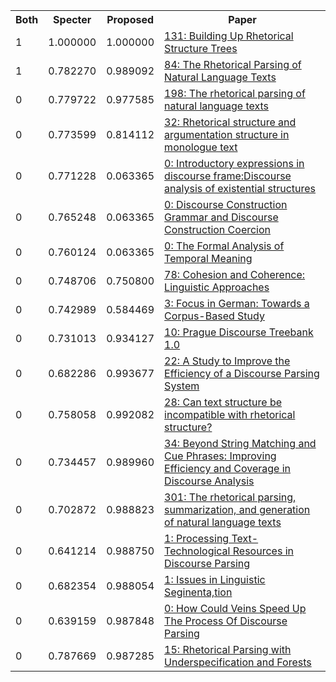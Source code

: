 <html><table><tr>
<th>Both</th>
<th>Specter</th>
<th>Proposed</th>
<th>Paper</th>
</tr>
<tr>
<td>1</td>
<td>1.000000</td>
<td>1.000000</td>
<td><a href="https://www.semanticscholar.org/paper/75b2e2ce95a5ff349566025610a0213851dccefb">131: Building Up Rhetorical Structure Trees</a></td>
</tr>
<tr>
<td>1</td>
<td>0.782270</td>
<td>0.989092</td>
<td><a href="https://www.semanticscholar.org/paper/962eee674c6007875b958fdb388821ad286d8c6f">84: The Rhetorical Parsing of Natural Language Texts</a></td>
</tr>
<tr>
<td>0</td>
<td>0.779722</td>
<td>0.977585</td>
<td><a href="https://www.semanticscholar.org/paper/29574f0d891d4cc4577a0426aa675dce746a3ad1">198: The rhetorical parsing of natural language texts</a></td>
</tr>
<tr>
<td>0</td>
<td>0.773599</td>
<td>0.814112</td>
<td><a href="https://www.semanticscholar.org/paper/6eae4638ce558188803580a791aceb29602c00c5">32: Rhetorical structure and argumentation structure in monologue text</a></td>
</tr>
<tr>
<td>0</td>
<td>0.771228</td>
<td>0.063365</td>
<td><a href="https://www.semanticscholar.org/paper/d7f8f1673c8fe4ad998c8272ee105a66c85c7a7f">0: Introductory expressions in discourse frame:Discourse analysis of existential structures</a></td>
</tr>
<tr>
<td>0</td>
<td>0.765248</td>
<td>0.063365</td>
<td><a href="https://www.semanticscholar.org/paper/0ff96b320ab1c5c9bb9c60066e48a8b696afd872">0: Discourse Construction Grammar and Discourse Construction Coercion</a></td>
</tr>
<tr>
<td>0</td>
<td>0.760124</td>
<td>0.063365</td>
<td><a href="https://www.semanticscholar.org/paper/4d835cf923366f6a25dbd439c965163cecab9a44">0: The Formal Analysis of Temporal Meaning</a></td>
</tr>
<tr>
<td>0</td>
<td>0.748706</td>
<td>0.750800</td>
<td><a href="https://www.semanticscholar.org/paper/acf9d97e81eea9fee3e5c8e0d95c7e0d5532d9ab">78: Cohesion and Coherence: Linguistic Approaches</a></td>
</tr>
<tr>
<td>0</td>
<td>0.742989</td>
<td>0.584469</td>
<td><a href="https://www.semanticscholar.org/paper/13b47b2853ef4aa2b0862bddacdb1966215e541e">3: Focus in German: Towards a Corpus-Based Study</a></td>
</tr>
<tr>
<td>0</td>
<td>0.731013</td>
<td>0.934127</td>
<td><a href="https://www.semanticscholar.org/paper/36825893ae62400343daff5428a00a47230b813e">10: Prague Discourse Treebank 1.0</a></td>
</tr>
<tr>
<td>0</td>
<td>0.682286</td>
<td>0.993677</td>
<td><a href="https://www.semanticscholar.org/paper/b4e60f8f7dc200e93a4864f7c4990b434ecad29c">22: A Study to Improve the Efficiency of a Discourse Parsing System</a></td>
</tr>
<tr>
<td>0</td>
<td>0.758058</td>
<td>0.992082</td>
<td><a href="https://www.semanticscholar.org/paper/edf6835ddcb5501bce71a88847cafe8b353fbefb">28: Can text structure be incompatible with rhetorical structure?</a></td>
</tr>
<tr>
<td>0</td>
<td>0.734457</td>
<td>0.989960</td>
<td><a href="https://www.semanticscholar.org/paper/c94f966a5273c22918d15f804452c1fa6040c139">34: Beyond String Matching and Cue Phrases: Improving Efficiency and Coverage in Discourse Analysis</a></td>
</tr>
<tr>
<td>0</td>
<td>0.702872</td>
<td>0.988823</td>
<td><a href="https://www.semanticscholar.org/paper/1d0340ed8cca75fb97a25b5e6fda425b807fa287">301: The rhetorical parsing, summarization, and generation of natural language texts</a></td>
</tr>
<tr>
<td>0</td>
<td>0.641214</td>
<td>0.988750</td>
<td><a href="https://www.semanticscholar.org/paper/faabd9be75a899246ce0fa53fc3ab77767e56908">1: Processing Text-Technological Resources in Discourse Parsing</a></td>
</tr>
<tr>
<td>0</td>
<td>0.682354</td>
<td>0.988054</td>
<td><a href="https://www.semanticscholar.org/paper/351e3eed29270906e6deef9a3b2b2b37ee841e2c">1: Issues in Linguistic Seginenta,tion</a></td>
</tr>
<tr>
<td>0</td>
<td>0.639159</td>
<td>0.987848</td>
<td><a href="https://www.semanticscholar.org/paper/5d141d73d6cde8146a0149b70055336fb80e75ce">0: How Could Veins Speed Up The Process Of Discourse Parsing</a></td>
</tr>
<tr>
<td>0</td>
<td>0.787669</td>
<td>0.987285</td>
<td><a href="https://www.semanticscholar.org/paper/8da0ebfe0dc24d41406f19234a9ef151f95128ba">15: Rhetorical Parsing with Underspecification and Forests</a></td>
</tr>
</table></html>

